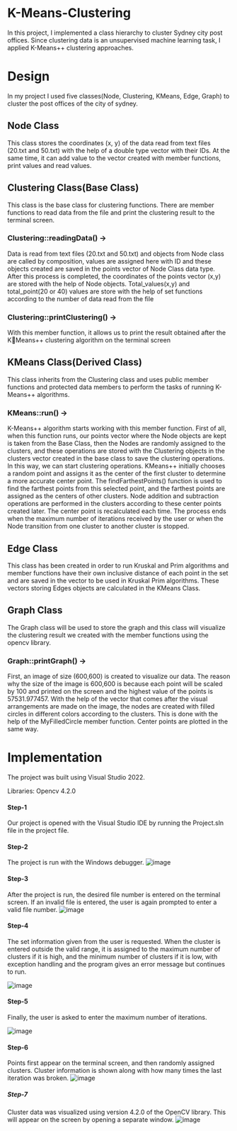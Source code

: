 # K-Means-Clustering
In this project, I implemented a class hierarchy to cluster Sydney city post offices. Since clustering data is an unsupervised machine learning task, I applied K-Means++ clustering approaches.

# Design

In my project I used five classes(Node, Clustering, KMeans, Edge, Graph) to cluster 
the post offices of the city of sydney.

## Node Class
This class stores the coordinates (x, y) of the data read from text files (20.txt and 
50.txt) with the help of a double type vector with their IDs. At the same time, it can 
add value to the vector created with member functions, print values and read values.

## Clustering Class(Base Class)
This class is the base class for clustering functions. There are member functions to 
read data from the file and print the clustering result to the terminal screen.

### Clustering::readingData() ->

Data is read from text files (20.txt and 50.txt) and objects from Node class are called 
by composition, values are assigned here with ID and these objects created are saved 
in the points vector of Node Class data type.
After this process is completed, the coordinates of the points vector (x,y) are stored 
with the help of Node objects. Total_values(x,y) and total_point(20 or 40) values are 
store with the help of set functions according to the number of data read from the 
file

### Clustering::printClustering() ->
With this member function, it allows us to print the result obtained after the KMeans++ clustering algorithm on the terminal screen


## KMeans Class(Derived Class)
This class inherits from the Clustering class and uses public member functions and 
protected data members to perform the tasks of running K-Means++ algorithms.

### KMeans::run() -> 

K-Means++ algorithm starts working with this member function.
First of all, when this function runs, our points vector where the Node objects are 
kept is taken from the Base Class, then the Nodes are randomly assigned to the 
clusters, and these operations are stored with the Clustering objects in the clusters 
vector created in the base class to save the clustering operations. In this way, we can 
start clustering operations.
KMeans++ initially chooses a random point and assigns it as the center of the first 
cluster to determine a more accurate center point. The findFarthestPoints() function 
is used to find the farthest points from this selected point, and the farthest points are 
assigned as the centers of other clusters. Node addition and subtraction operations 
are performed in the clusters according to these center points created later. The 
center point is recalculated each time. The process ends when the maximum number 
of iterations received by the user or when the Node transition from one cluster to 
another cluster is stopped.

## Edge Class
This class has been created in order to run Kruskal and Prim algorithms and member 
functions have their own inclusive distance of each point in the set and are saved in 
the vector to be used in Kruskal Prim algorithms. These vectors storing Edges objects 
are calculated in the KMeans Class. 

## Graph Class
The Graph class will be used to store the graph and this class will visualize the 
clustering result we created with the member functions using the opencv library.
### Graph::printGraph() ->
First, an image of size (600,600) is created to visualize our data.
The reason why the size of the image is 600,600 is because each point will be scaled 
by 100 and printed on the screen and the highest value of the points is 
57531.977457. 
With the help of the vector that comes after the visual arrangements are made on 
the image, the nodes are created with filled circles in different colors according to the 
clusters. This is done with the help of the MyFilledCircle member function. Center 
points are plotted in the same way.


# Implementation

The project was built using Visual Studio 2022.

Libraries: Opencv 4.2.0

#### Step-1
Our project is opened with the Visual Studio IDE by running the Project.sln file in the 
project file.

#### Step-2
The project is run with the Windows debugger.
![image](https://user-images.githubusercontent.com/83959816/161400077-81d58f3e-f1cc-43b8-ac78-c1576606a9df.png)

#### Step-3 
After the project is run, the desired file number is entered on the terminal screen. If 
an invalid file is entered, the user is again prompted to enter a valid file number.
![image](https://user-images.githubusercontent.com/83959816/161400095-8bcfdf6e-5d79-4af1-b3d9-299bf0b57b1a.png)

#### Step-4
The set information given from the user is requested. When the cluster is entered 
outside the valid range, it is assigned to the maximum number of clusters if it is high, 
and the minimum number of clusters if it is low, with exception handling and the 
program gives an error message but continues to run.

![image](https://user-images.githubusercontent.com/83959816/161400102-30fc29d6-e654-4b7a-9745-16a14e6015e2.png)

#### Step-5
Finally, the user is asked to enter the maximum number of iterations.

![image](https://user-images.githubusercontent.com/83959816/161400131-f9c1e1c8-0932-4db5-a10b-36bea6e5c244.png)

#### Step-6
Points first appear on the terminal screen, and then randomly assigned clusters. 
Cluster information is shown along with how many times the last iteration was 
broken.
![image](https://user-images.githubusercontent.com/83959816/161400140-ad95625d-3cb8-4790-9655-816d287d721a.png)


##### Step-7
Cluster data was visualized using version 4.2.0 of the OpenCV library. This will appear 
on the screen by opening a separate window.
![image](https://user-images.githubusercontent.com/83959816/161400147-912905bd-ca95-4627-ba82-47b2c7dee066.png)








